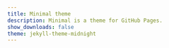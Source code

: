 ```yaml
---
title: Minimal theme
description: Minimal is a theme for GitHub Pages.
show_downloads: false
theme: jekyll-theme-midnight
---
```

